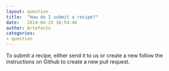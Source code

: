 ```yaml
---
layout: question
title:  "How do I submit a recipe?"
date:   2014-04-25 16:54:46
author: Artefacto
categories:
- question
---
```

To submit a recipe, either send it to us or create a new follow the instructions on Github to create a new pull request.
